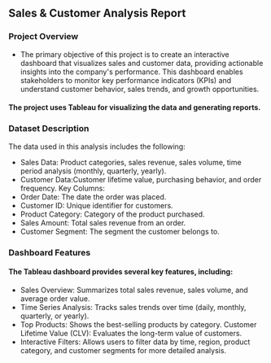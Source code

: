 

## Sales & Customer Analysis Report

### Project Overview
- The primary objective of this project is to create an interactive dashboard that visualizes sales and customer data, providing actionable insights into the company's performance. This dashboard enables stakeholders to monitor key performance indicators (KPIs) and understand customer behavior, sales trends, and growth opportunities.

#### The project uses Tableau for visualizing the data and generating reports.

### Dataset Description
The data used in this analysis includes the following:

- Sales Data: Product categories, sales revenue, sales volume, time period analysis (monthly, quarterly, yearly).
- Customer Data:Customer lifetime value, purchasing behavior, and order frequency.
Key Columns:
- Order Date: The date the order was placed.
- Customer ID: Unique identifier for customers.
- Product Category: Category of the product purchased.
- Sales Amount: Total sales revenue from an order.
- Customer Segment: The segment the customer belongs to.

### Dashboard Features
#### The Tableau dashboard provides several key features, including:

- Sales Overview: Summarizes total sales revenue, sales volume, and average order value.
- Time Series Analysis: Tracks sales trends over time (daily, monthly, quarterly, or yearly).
- Top Products: Shows the best-selling products by category.
Customer Lifetime Value (CLV): Evaluates the long-term value of customers.
- Interactive Filters: Allows users to filter data by time, region, product category, and customer segments for more detailed analysis.
